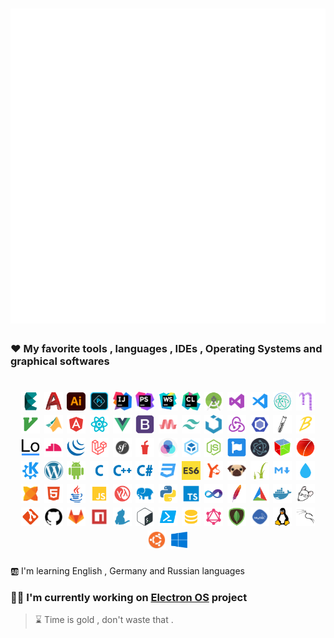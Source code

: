<h1 align="center">
<img src="profile.svg" />
</h1>

### :heart: My favorite tools , languages , IDEs , Operating Systems and graphical softwares

<h1 align="center">
<img src="https://raw.githubusercontent.com/morteza-jamali/morteza-jamali/master/assets/3dmax.jpg" alt="3D Max" width="30" />
<img src="https://raw.githubusercontent.com/morteza-jamali/morteza-jamali/master/assets/autocad.png" alt="autocad" width="30" />
<img src="https://raw.githubusercontent.com/morteza-jamali/morteza-jamali/master/assets/adobe-illustrator.png" alt="adobe illustrator" width="30" />
<img src="https://raw.githubusercontent.com/morteza-jamali/morteza-jamali/master/assets/photoshop.png" alt="photoshop" width="30" />
<img src="https://raw.githubusercontent.com/morteza-jamali/morteza-jamali/master/assets/IntelliJ-IDEA.png" alt="IntelliJ IDEA" width="30" />
<img src="https://raw.githubusercontent.com/morteza-jamali/morteza-jamali/master/assets/php-storm.png" alt="php-storm" width="30" />
<img src="https://raw.githubusercontent.com/morteza-jamali/morteza-jamali/master/assets/webstorm.png" alt="webstorm" width="30" />
<img src="https://raw.githubusercontent.com/morteza-jamali/morteza-jamali/master/assets/clion.png" alt="clion" width="30" />
<img src="https://raw.githubusercontent.com/morteza-jamali/morteza-jamali/master/assets/android-studio.png" alt="android studio" width="30" />
<img src="https://raw.githubusercontent.com/morteza-jamali/morteza-jamali/master/assets/visualstudio.svg" alt="visualstudio" width="30" />
<img src="https://raw.githubusercontent.com/morteza-jamali/morteza-jamali/master/assets/vscode.svg" alt="vscode" width="30" />
<img src="https://raw.githubusercontent.com/morteza-jamali/morteza-jamali/master/assets/atom.png" alt="atom" width="30" />
<img src="https://raw.githubusercontent.com/morteza-jamali/morteza-jamali/master/assets/nano.png" alt="nano" width="30" />
<img src="https://raw.githubusercontent.com/morteza-jamali/morteza-jamali/master/assets/vim.svg" alt="vim" width="30" />
<img src="https://raw.githubusercontent.com/morteza-jamali/morteza-jamali/master/assets/matlab.svg" alt="matlab" width="30" />
<img src="https://raw.githubusercontent.com/morteza-jamali/morteza-jamali/master/assets/angular.svg" alt="angular" width="30" />
<img src="https://raw.githubusercontent.com/morteza-jamali/morteza-jamali/master/assets/react.svg" alt="react" width="30" />
<img src="https://raw.githubusercontent.com/morteza-jamali/morteza-jamali/master/assets/vue.svg" alt="vue" width="30" />
<img src="https://raw.githubusercontent.com/morteza-jamali/morteza-jamali/master/assets/bootstrap.png" alt="bootstrap" width="30" />
<img src="https://raw.githubusercontent.com/morteza-jamali/morteza-jamali/master/assets/materialize.png" alt="materialize" width="30" />
<img src="https://raw.githubusercontent.com/morteza-jamali/morteza-jamali/master/assets/tailwindcss.svg" alt="tailwindcss" width="30" />
<img src="https://raw.githubusercontent.com/morteza-jamali/morteza-jamali/master/assets/uikit.png" alt="uikit" width="30" />
<img src="https://raw.githubusercontent.com/morteza-jamali/morteza-jamali/master/assets/redux-action.svg" alt="redux-action" width="30" />
<img src="https://raw.githubusercontent.com/morteza-jamali/morteza-jamali/master/assets/eslint.svg" alt="eslint" width="30" />
<img src="https://raw.githubusercontent.com/morteza-jamali/morteza-jamali/master/assets/jekyll.png" alt="jekyll" width="30" />
<img src="https://raw.githubusercontent.com/morteza-jamali/morteza-jamali/master/assets/babel.svg" alt="babel" width="30" />
<img src="https://raw.githubusercontent.com/morteza-jamali/morteza-jamali/master/assets/Lodash.svg" alt="Lodash" width="30" />
<img src="https://raw.githubusercontent.com/morteza-jamali/morteza-jamali/master/assets/modernizr.svg" alt="modernizr" width="30" />
<img src="https://raw.githubusercontent.com/morteza-jamali/morteza-jamali/master/assets/jquery.png" alt="jquery" width="30" />
<img src="https://raw.githubusercontent.com/morteza-jamali/morteza-jamali/master/assets/laravel.svg" alt="laravel" width="30" />
<img src="https://raw.githubusercontent.com/morteza-jamali/morteza-jamali/master/assets/symfony.png" alt="symfony" width="30" />
<img src="https://raw.githubusercontent.com/morteza-jamali/morteza-jamali/master/assets/gulp.svg" alt="gulp" width="30" />
<img src="https://raw.githubusercontent.com/morteza-jamali/morteza-jamali/master/assets/laravel-mix.png" alt="laravel-mix" width="30" />
<img src="https://raw.githubusercontent.com/morteza-jamali/morteza-jamali/master/assets/webpack.svg" alt="webpack" width="30" />
<img src="https://raw.githubusercontent.com/morteza-jamali/morteza-jamali/master/assets/nodejs.svg" alt="nodejs" width="30" />
<img src="https://raw.githubusercontent.com/morteza-jamali/morteza-jamali/master/assets/font-awesome.png" alt="font-awesome" width="30" />
<img src="https://raw.githubusercontent.com/morteza-jamali/morteza-jamali/master/assets/electron.png" alt="electron" width="30" />
<img src="https://raw.githubusercontent.com/morteza-jamali/morteza-jamali/master/assets/gtk.png" alt="gtk" width="30" />
<img src="https://raw.githubusercontent.com/morteza-jamali/morteza-jamali/master/assets/framework7.png" alt="framework7" width="30" />
<img src="https://raw.githubusercontent.com/morteza-jamali/morteza-jamali/master/assets/kde-plasma.png" alt="kde-plasma" width="30" />
<img src="https://raw.githubusercontent.com/morteza-jamali/morteza-jamali/master/assets/wordpress.png" alt="wordpress" width="30" />
<img src="https://raw.githubusercontent.com/morteza-jamali/morteza-jamali/master/assets/android.svg" alt="android" width="30" />
<img src="https://raw.githubusercontent.com/morteza-jamali/morteza-jamali/master/assets/c.svg" alt="c" width="30" />
<img src="https://raw.githubusercontent.com/morteza-jamali/morteza-jamali/master/assets/cpp.svg" alt="cpp" width="30" />
<img src="https://raw.githubusercontent.com/morteza-jamali/morteza-jamali/master/assets/csharp.svg" alt="csharp" width="30" />
<img src="https://raw.githubusercontent.com/morteza-jamali/morteza-jamali/master/assets/css.svg" alt="css" width="30" />
<img src="https://raw.githubusercontent.com/morteza-jamali/morteza-jamali/master/assets/es6.png" alt="es6" width="30" />
<img src="https://raw.githubusercontent.com/morteza-jamali/morteza-jamali/master/assets/haml.svg" alt="haml" width="30" />
<img src="https://raw.githubusercontent.com/morteza-jamali/morteza-jamali/master/assets/pug.svg" alt="pug" width="30" />
<img src="https://raw.githubusercontent.com/morteza-jamali/morteza-jamali/master/assets/twig.svg" alt="twig" width="30" />
<img src="https://raw.githubusercontent.com/morteza-jamali/morteza-jamali/master/assets/markdown.svg" alt="markdown" width="30" />
<img src="https://raw.githubusercontent.com/morteza-jamali/morteza-jamali/master/assets/liquid.svg" alt="liquid" width="30" />
<img src="https://raw.githubusercontent.com/morteza-jamali/morteza-jamali/master/assets/haxe.png" alt="haxe" width="30" />
<img src="https://raw.githubusercontent.com/morteza-jamali/morteza-jamali/master/assets/html.svg" alt="html" width="30" />
<img src="https://raw.githubusercontent.com/morteza-jamali/morteza-jamali/master/assets/java.png" alt="java" width="30" />
<img src="https://raw.githubusercontent.com/morteza-jamali/morteza-jamali/master/assets/javascript.svg" alt="javascript" width="30" />
<img src="https://raw.githubusercontent.com/morteza-jamali/morteza-jamali/master/assets/lisp.svg" alt="lisp" width="30" />
<img src="https://raw.githubusercontent.com/morteza-jamali/morteza-jamali/master/assets/php_elephant.svg" alt="php_elephant" width="30" />
<img src="https://raw.githubusercontent.com/morteza-jamali/morteza-jamali/master/assets/python.svg" alt="python" width="30" />
<img src="https://raw.githubusercontent.com/morteza-jamali/morteza-jamali/master/assets/typescript.svg" alt="typescript" width="30" />
<img src="https://raw.githubusercontent.com/morteza-jamali/morteza-jamali/master/assets/visual-basic.png" alt="visual-basic" width="30" />
<img src="https://raw.githubusercontent.com/morteza-jamali/morteza-jamali/master/assets/apache.png" alt="apache" width="30" />
<img src="https://raw.githubusercontent.com/morteza-jamali/morteza-jamali/master/assets/cmake.svg" alt="cmake" width="30" />
<img src="https://raw.githubusercontent.com/morteza-jamali/morteza-jamali/master/assets/docker.png" alt="docker" width="30" />
<img src="https://raw.githubusercontent.com/morteza-jamali/morteza-jamali/master/assets/editorconfig.svg" alt="editorconfig" width="30" />
<img src="https://raw.githubusercontent.com/morteza-jamali/morteza-jamali/master/assets/git.svg" alt="git" width="30" />
<img src="https://raw.githubusercontent.com/morteza-jamali/morteza-jamali/master/assets/github.webp" alt="github" width="30" />
<img src="https://raw.githubusercontent.com/morteza-jamali/morteza-jamali/master/assets/gitlab.svg" alt="gitlab" width="30" />
<img src="https://raw.githubusercontent.com/morteza-jamali/morteza-jamali/master/assets/npm.svg" alt="npm" width="30" />
<img src="https://raw.githubusercontent.com/morteza-jamali/morteza-jamali/master/assets/yarn.svg" alt="yarn" width="30" />
<img src="https://raw.githubusercontent.com/morteza-jamali/morteza-jamali/master/assets/bash.png" alt="bash" width="30" />
<img src="https://raw.githubusercontent.com/morteza-jamali/morteza-jamali/master/assets/powershell.svg" alt="powershell" width="30" />
<img src="https://raw.githubusercontent.com/morteza-jamali/morteza-jamali/master/assets/database.svg" alt="database" width="30" />
<img src="https://raw.githubusercontent.com/morteza-jamali/morteza-jamali/master/assets/graphql.svg" alt="graphql" width="30" />
<img src="https://raw.githubusercontent.com/morteza-jamali/morteza-jamali/master/assets/mongodb.png" alt="mongodb" width="30" />
<img src="https://raw.githubusercontent.com/morteza-jamali/morteza-jamali/master/assets/mysql.png" alt="mysql" width="30" />
<img src="https://raw.githubusercontent.com/morteza-jamali/morteza-jamali/master/assets/linux.png" alt="linux" width="30" />
<img src="https://raw.githubusercontent.com/morteza-jamali/morteza-jamali/master/assets/kali-linux.png" alt="kali-linux" width="30" />
<img src="https://raw.githubusercontent.com/morteza-jamali/morteza-jamali/master/assets/ubuntu.png" alt="ubuntu" width="30" />
<img src="https://raw.githubusercontent.com/morteza-jamali/morteza-jamali/master/assets/windows.png" alt="windows" width="30" />
</h1>

🆎 I'm learning English , Germany and Russian languages

### 👨‍💻 I'm currently working on [Electron OS](https://github.com/Electron-OS) project

<blockquote>
&#8987; Time is gold , don't waste that .
</blockquote>